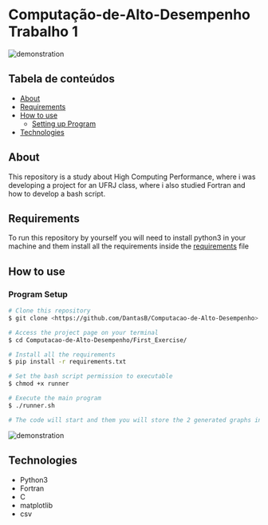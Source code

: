 # Computação-de-Alto-Desempenho Trabalho 1

![demonstration](https://cdn.discordapp.com/attachments/499753935754756098/832409443785375794/unknown.png)

## Tabela de conteúdos

<!--ts-->
   * [About](#about)
   * [Requirements](#requirements)
   * [How to use](#how-to-use)
      * [Setting up Program](#program-setup)
   * [Technologies](#technologies)
<!--te-->

## About

This repository is a study about High Computing Performance, where i was developing a project for an UFRJ class, where i also studied Fortran and how to develop a bash script.

## Requirements

To run this repository by yourself you will need to install python3 in your machine and them install all the requirements inside the [requirements](requirements.txt) file

## How to use

### Program Setup

```bash
# Clone this repository
$ git clone <https://github.com/DantasB/Computacao-de-Alto-Desempenho>

# Access the project page on your terminal
$ cd Computacao-de-Alto-Desempenho/First_Exercise/

# Install all the requirements
$ pip install -r requirements.txt

# Set the bash script permission to executable
$ chmod +x runner

# Execute the main program
$ ./runner.sh

# The code will start and them you will store the 2 generated graphs in the image_files folder 
```
![demonstration](https://cdn.discordapp.com/attachments/499753935754756098/832410942033756191/unknown.png)


## Technologies

* Python3
* Fortran
* C
* matplotlib
* csv

